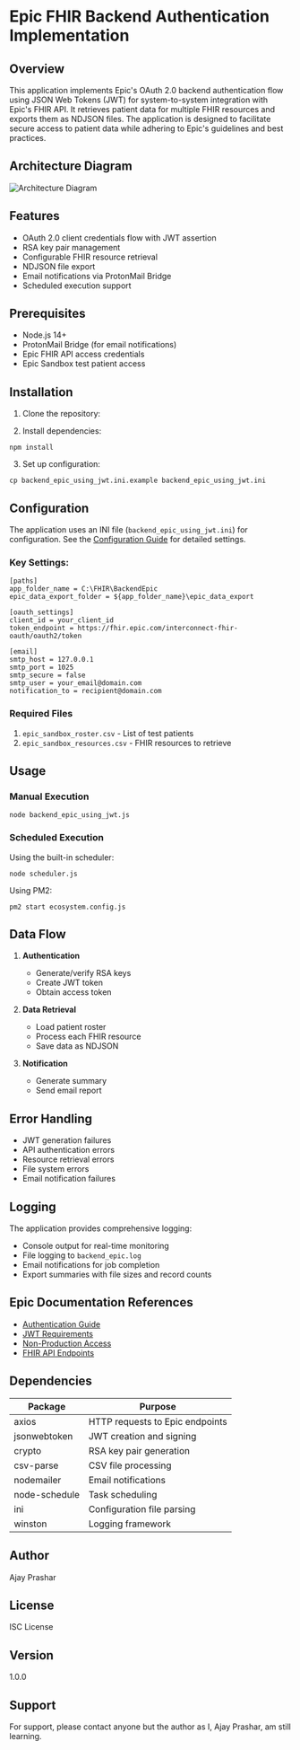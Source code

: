 # Epic FHIR Backend Authentication Implementation

## Overview
This application implements Epic's OAuth 2.0 backend authentication flow using JSON Web Tokens (JWT) for system-to-system integration with Epic's FHIR API. It retrieves patient data for multiple FHIR resources and exports them as NDJSON files. The application is designed to facilitate secure access to patient data while adhering to Epic's guidelines and best practices.

## Architecture Diagram
![Architecture Diagram](/architecture_diagram.png)

## Features
- OAuth 2.0 client credentials flow with JWT assertion
- RSA key pair management
- Configurable FHIR resource retrieval
- NDJSON file export
- Email notifications via ProtonMail Bridge
- Scheduled execution support

## Prerequisites
- Node.js 14+
- ProtonMail Bridge (for email notifications)
- Epic FHIR API access credentials
- Epic Sandbox test patient access

## Installation
1. Clone the repository:

2. Install dependencies:
```
npm install
```

3. Set up configuration:
```
cp backend_epic_using_jwt.ini.example backend_epic_using_jwt.ini
```

## Configuration
The application uses an INI file (`backend_epic_using_jwt.ini`) for configuration. See the [Configuration Guide](docs/CONFIGURATION.md) for detailed settings.

### Key Settings:
```
[paths]
app_folder_name = C:\FHIR\BackendEpic
epic_data_export_folder = ${app_folder_name}\epic_data_export

[oauth_settings]
client_id = your_client_id
token_endpoint = https://fhir.epic.com/interconnect-fhir-oauth/oauth2/token

[email]
smtp_host = 127.0.0.1
smtp_port = 1025
smtp_secure = false
smtp_user = your_email@domain.com
notification_to = recipient@domain.com
```

### Required Files
1. `epic_sandbox_roster.csv` - List of test patients
2. `epic_sandbox_resources.csv` - FHIR resources to retrieve

## Usage

### Manual Execution
```
node backend_epic_using_jwt.js
```

### Scheduled Execution
Using the built-in scheduler:
```
node scheduler.js
```

Using PM2:
```
pm2 start ecosystem.config.js
```

## Data Flow
1. **Authentication**
   - Generate/verify RSA keys
   - Create JWT token
   - Obtain access token

2. **Data Retrieval**
   - Load patient roster
   - Process each FHIR resource
   - Save data as NDJSON

3. **Notification**
   - Generate summary
   - Send email report

## Error Handling
- JWT generation failures
- API authentication errors
- Resource retrieval errors
- File system errors
- Email notification failures

## Logging
The application provides comprehensive logging:
- Console output for real-time monitoring
- File logging to `backend_epic.log`
- Email notifications for job completion
- Export summaries with file sizes and record counts

## Epic Documentation References
- [Authentication Guide](https://fhir.epic.com/Documentation?docId=oauth2)
- [JWT Requirements](https://fhir.epic.com/Documentation?docId=jwt)
- [Non-Production Access](https://fhir.epic.com/Documentation?docId=testpatients)
- [FHIR API Endpoints](https://fhir.epic.com/Documentation?docId=epiconfhir)

## Dependencies
| Package | Purpose |
|---------|---------|
| axios | HTTP requests to Epic endpoints |
| jsonwebtoken | JWT creation and signing |
| crypto | RSA key pair generation |
| csv-parse | CSV file processing |
| nodemailer | Email notifications |
| node-schedule | Task scheduling |
| ini | Configuration file parsing |
| winston | Logging framework |

## Author
Ajay Prashar

## License
ISC License

## Version
1.0.0

## Support
For support, please contact anyone but the author as I, Ajay Prashar, am still learning.
```

